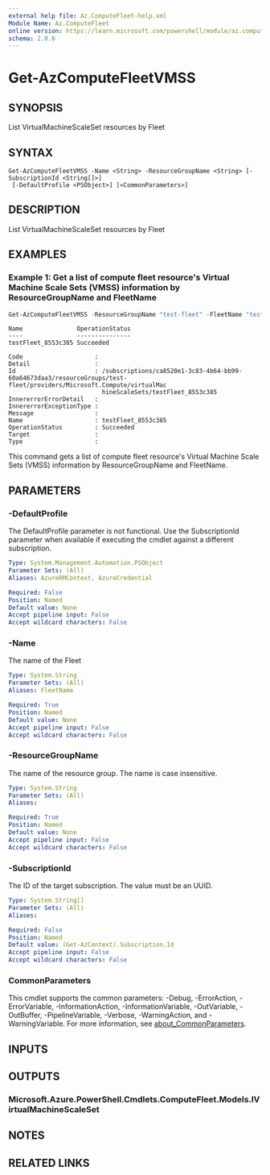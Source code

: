 ```yaml
---
external help file: Az.ComputeFleet-help.xml
Module Name: Az.ComputeFleet
online version: https://learn.microsoft.com/powershell/module/az.computefleet/get-azcomputefleetvmss
schema: 2.0.0
---
```


# Get-AzComputeFleetVMSS

## SYNOPSIS
List VirtualMachineScaleSet resources by Fleet

## SYNTAX

```
Get-AzComputeFleetVMSS -Name <String> -ResourceGroupName <String> [-SubscriptionId <String[]>]
 [-DefaultProfile <PSObject>] [<CommonParameters>]
```

## DESCRIPTION
List VirtualMachineScaleSet resources by Fleet

## EXAMPLES

### Example 1: Get a list of compute fleet resource's Virtual Machine Scale Sets (VMSS) information by ResourceGroupName and FleetName
```powershell
Get-AzComputeFleetVMSS -ResourceGroupName "test-fleet" -FleetName "testFleet"
```

```output
Name               OperationStatus
----               ---------------
testFleet_8553c385 Succeeded    

Code                    : 
Detail                  : 
Id                      : /subscriptions/ca8520e1-3c83-4b64-bb99-60a64673daa3/resourceGroups/test-fleet/providers/Microsoft.Compute/virtualMac
                          hineScaleSets/testFleet_8553c385
InnererrorErrorDetail   : 
InnererrorExceptionType : 
Message                 : 
Name                    : testFleet_8553c385
OperationStatus         : Succeeded
Target                  : 
Type                    :
```

This command gets a list of compute fleet resource's Virtual Machine Scale Sets (VMSS) information by ResourceGroupName and FleetName.

## PARAMETERS

### -DefaultProfile
The DefaultProfile parameter is not functional.
Use the SubscriptionId parameter when available if executing the cmdlet against a different subscription.

```yaml
Type: System.Management.Automation.PSObject
Parameter Sets: (All)
Aliases: AzureRMContext, AzureCredential

Required: False
Position: Named
Default value: None
Accept pipeline input: False
Accept wildcard characters: False
```

### -Name
The name of the Fleet

```yaml
Type: System.String
Parameter Sets: (All)
Aliases: FleetName

Required: True
Position: Named
Default value: None
Accept pipeline input: False
Accept wildcard characters: False
```

### -ResourceGroupName
The name of the resource group.
The name is case insensitive.

```yaml
Type: System.String
Parameter Sets: (All)
Aliases:

Required: True
Position: Named
Default value: None
Accept pipeline input: False
Accept wildcard characters: False
```

### -SubscriptionId
The ID of the target subscription.
The value must be an UUID.

```yaml
Type: System.String[]
Parameter Sets: (All)
Aliases:

Required: False
Position: Named
Default value: (Get-AzContext).Subscription.Id
Accept pipeline input: False
Accept wildcard characters: False
```

### CommonParameters
This cmdlet supports the common parameters: -Debug, -ErrorAction, -ErrorVariable, -InformationAction, -InformationVariable, -OutVariable, -OutBuffer, -PipelineVariable, -Verbose, -WarningAction, and -WarningVariable. For more information, see [about_CommonParameters](http://go.microsoft.com/fwlink/?LinkID=113216).

## INPUTS

## OUTPUTS

### Microsoft.Azure.PowerShell.Cmdlets.ComputeFleet.Models.IVirtualMachineScaleSet

## NOTES

## RELATED LINKS
